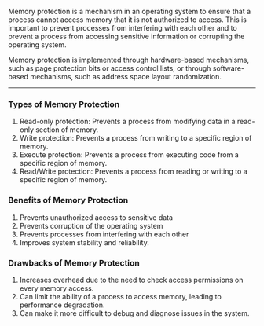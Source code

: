 Memory protection is a mechanism in an operating system to ensure that a process cannot access memory that it is not authorized to access. This is important to prevent processes from interfering with each other and to prevent a process from accessing sensitive information or corrupting the operating system.

Memory protection is implemented through hardware-based mechanisms, such as page protection bits or access control lists, or through software-based mechanisms, such as address space layout randomization.

---

### Types of Memory Protection

1.  Read-only protection: Prevents a process from modifying data in a read-only section of memory.
2.  Write protection: Prevents a process from writing to a specific region of memory.
3.  Execute protection: Prevents a process from executing code from a specific region of memory.
4.  Read/Write protection: Prevents a process from reading or writing to a specific region of memory.

### Benefits of Memory Protection

1.  Prevents unauthorized access to sensitive data
2.  Prevents corruption of the operating system
3.  Prevents processes from interfering with each other
4.  Improves system stability and reliability.

### Drawbacks of Memory Protection

1.  Increases overhead due to the need to check access permissions on every memory access.
2.  Can limit the ability of a process to access memory, leading to performance degradation.
3.  Can make it more difficult to debug and diagnose issues in the system.